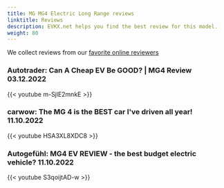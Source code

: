 ```yaml
---
title: MG MG4 Electric Long Range reviews
linktitle: Reviews
description: EVKX.net helps you find the best review for this model. 
weight: 80
---
```

We collect reviews from our [favorite online reviewers](/guides/evreviewers/)

### Autotrader: Can A Cheap EV Be GOOD? | MG4 Review  03.12.2022

{{< youtube m-SjlE2mnkE >}}

### carwow: The MG 4 is the BEST car I've driven all year! 11.10.2022

{{< youtube HSA3XL8XDC8 >}}

### Autogefühl: MG4 EV REVIEW - the best budget electric vehicle? 11.10.2022

{{< youtube S3qoijtAD-w >}}

